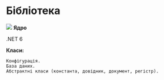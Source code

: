 # Бібліотека

<img src="https://accounting.org.ua/images/configuration.png" /> <b>Ядро</b>

.NET 6

 <b>Класи:</b>
    
    Конфігурація.
    База даних.
    Абстрактні класи (константа, довідник, документ, регістр).
